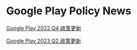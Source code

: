 # Google Play Policy News

[Google Play 2022 Q4 政策更新](GooglePlay_2022_Q4_政策更新.md)

[Google Play 2023 Q2 政策更新](GooglePlay_2023_Q2_政策更新.md)